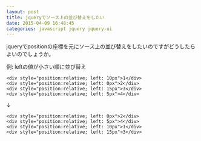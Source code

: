 ```yaml
---
layout: post
title: jqueryでソース上の並び替えをしたい
date: 2015-04-09 16:48:45
categories: javascript jquery jquery-ui
---
```

<p>jqueryでpositionの座標を元にソース上の並び替えをしたいのですがどうしたらよいのでしょうか。</p>

<p>例: leftの値が小さい順に並び替え</p>

<pre><code>&lt;div style="position:relative; left: 10px"&gt;1&lt;/div&gt;
&lt;div style="position:relative; left: 0px"&gt;2&lt;/div&gt;
&lt;div style="position:relative; left: 15px"&gt;3&lt;/div&gt;
&lt;div style="position:relative; left: 5px"&gt;4&lt;/div&gt;
</code></pre>

<p>↓</p>

<pre><code>&lt;div style="position:relative; left: 0px"&gt;2&lt;/div&gt;
&lt;div style="position:relative; left: 5px"&gt;4&lt;/div&gt;
&lt;div style="position:relative; left: 10px"&gt;1&lt;/div&gt;
&lt;div style="position:relative; left: 15px"&gt;3&lt;/div&gt;
</code></pre>
